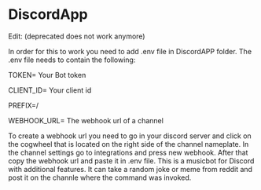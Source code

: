 # DiscordApp

Edit: (deprecated does not work anymore)

In order for this to work you need to add .env file in DiscordAPP folder.
The .env file needs to contain the following:

TOKEN= Your Bot token

CLIENT_ID= Your client id

PREFIX=/ 

WEBHOOK_URL= The webhook url of a channel  

To create a webhook url you need to go in your discord server and click on the cogwheel that is located on the right side of the channel nameplate. In the channel settings go to integrations and press new webhook. After that copy the webhook url and paste it in .env file.
This is a musicbot for Discord with additional features.
It can take a random joke or meme from reddit and post it on the channle where the command was invoked.

